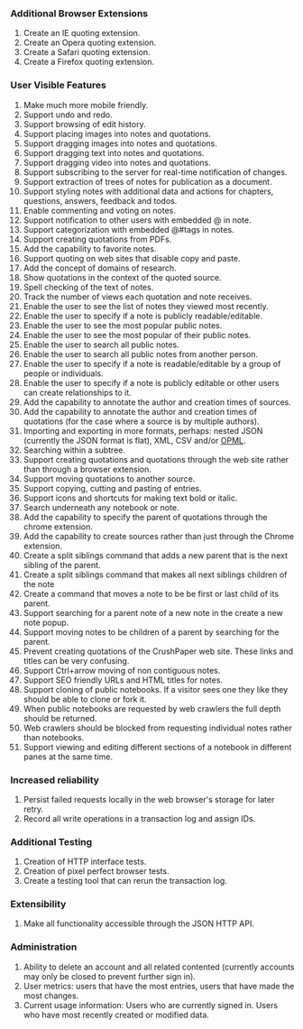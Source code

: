 <!---
Copyright 2015 CrushPaper.com.

This file is part of CrushPaper.

CrushPaper is free software: you can redistribute it and/or modify
it under the terms of version 3 of the GNU Affero General Public
License as published by the Free Software Foundation.

CrushPaper is distributed in the hope that it will be useful,
but WITHOUT ANY WARRANTY; without even the implied warranty of
MERCHANTABILITY or FITNESS FOR A PARTICULAR PURPOSE.  See the
GNU Affero General Public License for more details.

You should have received a copy of the GNU Affero General Public License
along with CrushPaper.  If not, see <http://www.gnu.org/licenses/>.
--->

### Additional Browser Extensions
1. Create an IE quoting extension.
1. Create an Opera quoting extension.
1. Create a Safari quoting extension.
1. Create a Firefox quoting extension.

### User Visible Features
1. Make much more mobile friendly. 
1. Support undo and redo.
1. Support browsing of edit history.
1. Support placing images into notes and quotations.
1. Support dragging images into notes and quotations.
1. Support dragging text into notes and quotations.
1. Support dragging video into notes and quotations.
1. Support subscribing to the server for real-time notification of changes.
1. Support extraction of trees of notes for publication as a document.
1. Support styling notes with additional data and actions for chapters, questions, answers, feedback and todos.
1. Enable commenting and voting on notes.
1. Support notification to other users with embedded @ in note.
1. Support categorization with embedded @#tags in notes.
1. Support creating quotations from PDFs.
1. Add the capability to favorite notes.
1. Support quoting on web sites that disable copy and paste.
1. Add the concept of domains of research.
1. Show quotations in the context of the quoted source.
1. Spell checking of the text of notes.
1. Track the number of views each quotation and note receives.
1. Enable the user to see the list of notes they viewed most recently.
1. Enable the user to specify if a note is publicly readable/editable.
1. Enable the user to see the most popular public notes.
1. Enable the user to see the most popular of their public notes.
1. Enable the user to search all public notes.
1. Enable the user to search all public notes from another person.
1. Enable the user to specify if a note is readable/editable by a group of people or individuals.
1. Enable the user to specify if a note is publicly editable or other users can create relationships to it.
1. Add the capability to annotate the author and creation times of sources.
1. Add the capability to annotate the author and creation times of quotations (for the case where a source is by multiple authors). 
1. Importing and exporting in more formats, perhaps: nested JSON (currently the JSON format is flat), XML, CSV and/or <a href="http://dev.opml.org/spec2.html">OPML</a>.
1. Searching within a subtree.
1. Support creating quotations and quotations through the web site rather than through a browser extension.
1. Support moving quotations to another source.
1. Support copying, cutting and pasting of entries.
1. Support icons and shortcuts for making text bold or italic.
1. Search underneath any notebook or note.
1. Add the capability to specify the parent of quotations through the chrome extension.
1. Add the capability to create sources rather than just through the Chrome extension.
1. Create a split siblings command that adds a new parent that is the next sibling of the parent.
1. Create a split siblings command that makes all next siblings children of the note
1. Create a command that moves a note to be be first or last child of its parent.
1. Support searching for a parent note of a new note in the create a new note popup.
1. Support moving notes to be children of a parent by searching for the parent.
1. Prevent creating quotations of the CrushPaper web site. These links and titles can be very confusing.
1. Support Ctrl+arrow moving of non contiguous notes.
1. Support SEO friendly URLs and HTML titles for notes.
1. Support cloning of public notebooks. If a visitor sees one they like they should be able to clone or fork it. 
1. When public notebooks are requested by web crawlers the full depth should be returned.
1. Web crawlers should be blocked from requesting individual notes rather than notebooks. 
1. Support viewing and editing different sections of a notebook in different panes at the same time.

### Increased reliability
1. Persist failed requests locally in the web browser's storage for later retry.
1. Record all write operations in a transaction log and assign IDs.

### Additional Testing
1. Creation of HTTP interface tests.
1. Creation of pixel perfect browser tests.
1. Create a testing tool that can rerun the transaction log.

### Extensibility
1. Make all functionality accessible through the JSON HTTP API.

### Administration
1. Ability to delete an account and all related contented (currently accounts may only be closed to prevent further sign in).
1. User metrics: users that have the most entries, users that have made the most changes.
1. Current usage information: Users who are currently signed in. Users who have most recently created or modified data.

